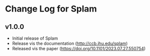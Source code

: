 # Change Log for Splam

## v1.0.0
- Initial release of Splam
- Release vis the documentation (http://ccb.jhu.edu/splam)
- Released vis the paper (https://doi.org/10.1101/2023.07.27.550754)
